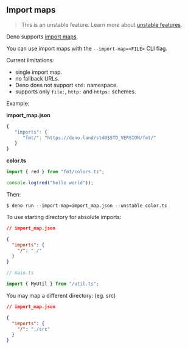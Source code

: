 ## Import maps

> This is an unstable feature. Learn more about
> [unstable features](../runtime/stability.md).

Deno supports [import maps](https://github.com/WICG/import-maps).

You can use import maps with the `--import-map=<FILE>` CLI flag.

Current limitations:

- single import map.
- no fallback URLs.
- Deno does not support `std:` namespace.
- supports only `file:`, `http:` and `https:` schemes.

Example:

**import_map.json**

```js
{
   "imports": {
      "fmt/": "https://deno.land/std@$STD_VERSION/fmt/"
   }
}
```

**color.ts**

```ts
import { red } from "fmt/colors.ts";

console.log(red("hello world"));
```

Then:

```shell
$ deno run --import-map=import_map.json --unstable color.ts
```

To use starting directory for absolute imports:

```json
// import_map.json

{
  "imports": {
    "/": "./"
  }
}
```

```ts
// main.ts

import { MyUtil } from "/util.ts";
```

You may map a different directory: (eg. src)

```json
// import_map.json

{
  "imports": {
    "/": "./src"
  }
}
```
